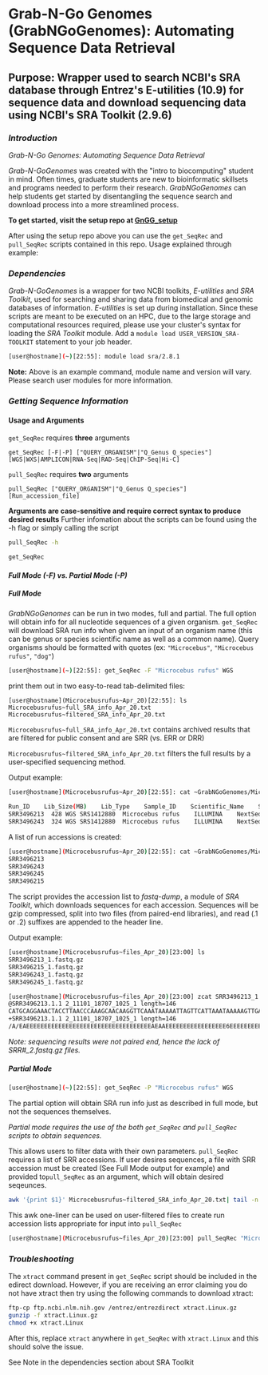 # Grab-N-Go Genomes (GrabNGoGenomes): Automating Sequence Data Retrieval

## Purpose: Wrapper used to search NCBI's SRA database through Entrez's E-utilities (10.9) for sequence data and download sequencing data using NCBI's SRA Toolkit (2.9.6) 

### _Introduction_
_Grab-N-Go Genomes: Automating Sequence Data Retrieval_ 

_Grab-N-GoGenomes_ was created with the "intro to biocomputing" student in mind. Often times, graduate students are new to bioinformatic skillsets and programs needed to perform their research. _GrabNGoGenomes_ can help students get started by disentangling the sequence search and download process into a more streamlined process. 

__To get started, visit the setup repo at [GnGG_setup](https://github.com/adc0032/GnGG_setup/blob/master/README.md)__

After using the setup repo above you can use the `get_SeqRec` and `pull_SeqRec` scripts contained in this repo. 
Usage explained through example:

### _Dependencies_

_Grab-N-GoGenomes_ is a wrapper for two NCBI toolkits, _E-utilities_ and _SRA Toolkit_, used for searching and sharing data from biomedical and genomic databases of information. _E-utilities_ is set up during installation. Since these scripts are meant to be executed on an HPC, due to the large storage and computational resources required, please use your cluster's syntax for loading the _SRA Toolkit_ module. Add a `module load USER_VERSION_SRA-TOOLKIT` statement to your job header.

```bash
[user@hostname](~)[22:55]: module load sra/2.8.1
```
**Note:** Above is an example command, module name and version will vary. Please search user modules for more information.


### _Getting Sequence Information_
#### Usage and Arguments


`get_SeqRec` requires **three** arguments
```
get_SeqRec [-F|-P] ["QUERY_ORGANISM"|"Q_Genus Q_species"] [WGS|WXS|AMPLICON|RNA-Seq|RAD-Seq|ChIP-Seq|Hi-C]
```
`pull_SeqRec` requires **two** arguments
```
pull_SeqRec ["QUERY_ORGANISM"|"Q_Genus Q_species"] [Run_accession_file]
```

**Arguments are case-sensitive and require correct syntax to produce desired results**
Further infomation about the scripts can be found using the -h flag or simply calling the script

```bash
pull_SeqRec -h
```
```bash
get_SeqRec
```

#### _Full Mode (-F) vs. Partial Mode (-P)_

##### Full Mode
_GrabNGoGenomes_ can be run in two modes, full and partial. The full option will obtain info for all nucleotide sequences of a given organism. `get_SeqRec` will download SRA run info when given an input of an organism name (this can be genus or species scientific name as well as a common name). Query organisms should be formatted with quotes (ex: `"Microcebus"`, `"Microcebus rufus"`, `"dog"`)

```bash
[user@hostname](~)[22:55]: get_SeqRec -F "Microcebus rufus" WGS
```
print them out in two easy-to-read tab-delimited files:

```
[user@hostname](Microcebusrufus~Apr_20)[22:55]: ls 
Microcebusrufus~full_SRA_info_Apr_20.txt
Microcebusrufus~filtered_SRA_info_Apr_20.txt
```

`Microcebusrufus~full_SRA_info_Apr_20.txt` contains archived results that are filtered for public consent and are SRR (vs. ERR or DRR) 

`Microcebusrufus~filtered_SRA_info_Apr_20.txt` filters the full results by a user-specified sequencing method.

Output example:

```bash
[user@hostname](Microcebusrufus~Apr_20)[22:55]: cat ~GrabNGoGenomes/Microcebusrufus~Apr_20/Microcebusrufus~full_SRA_info_Apr_20.txt

Run_ID    Lib_Size(MB)    Lib_Type    Sample_ID    Scientific_Name    Sequencing_Platform    Model    Consent        Apr_20
SRR3496213	428	WGS	SRS1412880	Microcebus rufus	ILLUMINA	NextSeq 500	public
SRR3496243	324	WGS	SRS1412880	Microcebus rufus	ILLUMINA	NextSeq 500	public
```

A list of run accessions is created:

```bash
[user@hostname](Microcebusrufus~Apr_20)[22:55]: cat ~GrabNGoGenomes/Microcebusrufus~Apr_20/Microcebusrufus~run_accession_Apr_20.txt
SRR3496213
SRR3496243
SRR3496245
SRR3496215
```

The script provides the accession list to _fastq-dump_, a module of _SRA Toolkit_, which downloads sequences for each accession. Sequences will be gzip compressed, split into two files (from paired-end libraries), and read (.1 or .2) suffixes are appended to the header line.

Output example:

```bash
[user@hostname](Microcebusrufus~files_Apr_20)[23:00] ls
SRR3496213_1.fastq.gz  
SRR3496215_1.fastq.gz  
SRR3496243_1.fastq.gz  
SRR3496245_1.fastq.gz

[user@hostname](Microcebusrufus~files_Apr_20)[23:00] zcat SRR3496213_1.fastq.gz | head -4
@SRR3496213.1.1 2_11101_18707_1025_1 length=146
CATGCAGGAAACTACCTTAACCCAAAGCAACAAGGTTCAAATAAAAATTAGTTCATTAAATAAAAAGTTGAATGAAGGAGAAAGACCATAAAAATAATAGGTATGTACTTTTGATATCTTTTGAACTTAAAACATATAAAAACACA
+SRR3496213.1.1 2_11101_18707_1025_1 length=146
/A/EAEEEEEEEEEEEEEEEEEEEEEEEEEEEEEEEEEEEAEAAEEEEEEEEEEEEEEEEE6EEEEEEEEEEEEE/EEEEEEEEEEE//AAEEEEAEEEEEAE/EAEEEEEEEE<AEEEEEEEE/6E6<EE/EEEAAE</E//<</
```
*Note: sequencing results were not paired end, hence the lack of SRR#\_2.fastq.gz files.*

##### Partial Mode

```bash
[user@hostname](~)[22:55]: get_SeqRec -P "Microcebus rufus" WGS
```
The partial option will obtain SRA run info just as described in full mode, but not the sequences themselves.

*Partial mode requires the use of the both `get_SeqRec` and `pull_SeqRec` scripts to obtain sequences.* 

This allows users to filter data with their own parameters. `pull_SeqRec` requires a list of SRR accessions. If user desires sequences, a file with SRR accession must be created (See Full Mode output for example) and provided to`pull_SeqRec` as an argument, which will obtain desired seqeunces.

```bash
awk '{print $1}' Microcebusrufus~filtered_SRA_info_Apr_20.txt| tail -n +2 > Microcebusrufus~run_accession_Apr_20.txt
```

This awk one-liner can be used on user-filtered files to create run accession lists appropriate for input into `pull_SeqRec`

```bash
[user@hostname](Microcebusrufus~files_Apr_20)[23:00] pull_SeqRec "Microcebus rufus" Microcebusrufus~run_accession_Apr_21.txt
```

### _Troubleshooting_
The `xtract` command present in `get_SeqRec` script should be included in the edirect download. However, if you are receiving an error claiming you do not have xtract then try using the following commands to download xtract:

``` bash
ftp-cp ftp.ncbi.nlm.nih.gov /entrez/entrezdirect xtract.Linux.gz
gunzip -f xtract.Linux.gz
chmod +x xtract.Linux
```
After this, replace `xtract` anywhere in `get_SeqRec` with `xtract.Linux` and this should solve the issue.

See Note in the dependencies section about SRA Toolkit
